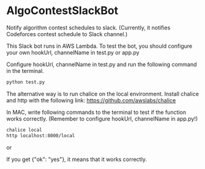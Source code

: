 # AlgoContestSlackBot
Notify algorithm contest schedules to slack. (Currently, it notifies Codeforces contest schedule to Slack channel.)

This Slack bot runs in AWS Lambda.
To test the bot, you should configure your own hookUrl, channelName in test.py or app.py

Configure hookUrl, channelName in test.py and run the following command in the terminal.
```sh
python test.py
```

The alternative way is to run chalice on the local environment.
Install chalice and http with the following link: https://github.com/awslabs/chalice

In MAC, write following commands to the terminal to test if the function works correctly.
(Remember to configure hookUrl, channelName in app.py!)
```sh
chalice local
http localhost:8000/local 
```

or



If you get {"ok": "yes"}, it means that it works correctly.
